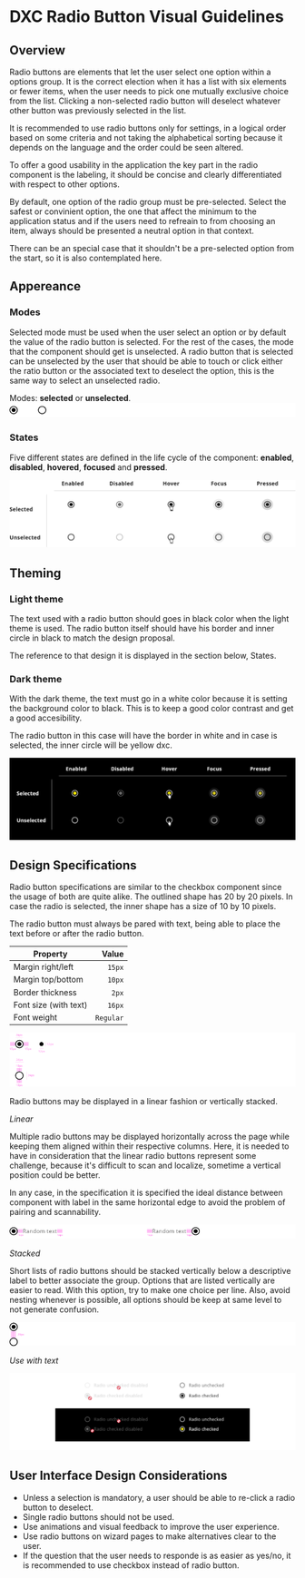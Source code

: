 # DXC Radio Button Visual Guidelines

## Overview

Radio buttons are elements that let the user select one option within a options group. It is the correct election when it has a list with six elements or fewer items, when the user needs to pick one mutually exclusive choice from the list.
Clicking a non-selected radio button will deselect whatever other button was previously selected in the list.

It is recommended to use radio buttons only for settings, in a logical order based on some criteria and not taking the alphabetical sorting because it depends on the language and the order could be seen altered.

To offer a good usability in the application the key part in the radio component is the labeling, it should be concise and clearly differentiated with respect to other options. 

By default, one option of the radio group must be pre-selected. Select the safest or convinient option, the one that affect the minimum to the application status and if the users need to refreain to from choosing an item, always should be presented a neutral option in that context.

There can be an special case that it shouldn't be a pre-selected option from the start, so it is also contemplated here.

## Appereance

### Modes

Selected mode must be used when the user select an option or by default the value of the radio button is selected. For the rest of the cases, the mode that the component should get is unselected. A radio button that is selected can be unselected by the user that should be able to touch or click either the ratio button or the associated text to deselect the option, this is the same way to select an unselected radio.

Modes: __selected__ or __unselected__.
![Radio button modes](images/radio_modes.png)

### States

Five different states are defined in the life cycle of the component: __enabled__, __disabled__, __hovered__, __focused__ and __pressed__.

![Radio button states](images/radio_states.png)

## Theming

### Light theme

The text used with a radio button should goes in black color when the light theme is used. The radio button itself should have his border and inner circle in black to match the design proposal.

The reference to that design it is displayed in the section below, States.

### Dark theme

With the dark theme, the text must go in a white color because it is setting the background color to black. This is to keep a good color contrast and get a good accesibility.

The radio button in this case will have the border in white and in case is selected, the inner circle will be yellow dxc.

![Radio button dark theme](images/radio_dark.png)

## Design Specifications

Radio button specifications are similar to the checkbox component since the usage of both are quite alike.
The outlined shape has 20 by 20 pixels. In case the radio is selected, the inner shape has a size of 10 by 10 pixels.

The radio button must always be pared with text, being able to place the text before or after the radio button.

| Property           | Value|
|--------------------|------:|
| Margin right/left  | `15px`|
| Margin top/bottom  | `10px`|
| Border thickness   | `2px` |
| Font size (with text)| `16px` |
| Font weight        | `Regular` |

![Radio button specifications](images/radio_specs.png)

Radio buttons may be displayed in a linear fashion or vertically stacked.

*Linear*

Multiple radio buttons may be displayed horizontally across the page while keeping them aligned within their respective columns. Here, it is needed to have in consideration that the linear radio buttons represent some challenge, because it's difficult to scan and localize, sometime a vertical position could be better.

In any case, in the specification it is specified the ideal distance between component with label in the same horizontal edge to avoid the problem of pairing and scannability.

![Radio button linear layout](images/radio_linear.png)

*Stacked*

Short lists of radio buttons should be stacked vertically below a descriptive label to better associate the group. Options that are listed vertically are easier to read. 
With this option, try to make one choice per line. Also, avoid nesting whenever is possible, all options should be keep at same level to not generate confusion.

![Radio button stacked layout](images/radio_stacked.png)

*Use with text*

![Radio with text in different scenarios](images/radio_text.png)

## User Interface Design Considerations

- Unless a selection is mandatory, a user should be able to re-click a radio button to deselect.
- Single radio buttons should not be used.
- Use animations and visual feedback to improve the user experience.
- Use radio buttons on wizard pages to make alternatives clear to the user.
- If the question that the user needs to responde is as easier as yes/no, it is recommended to use checkbox instead of radio button.


